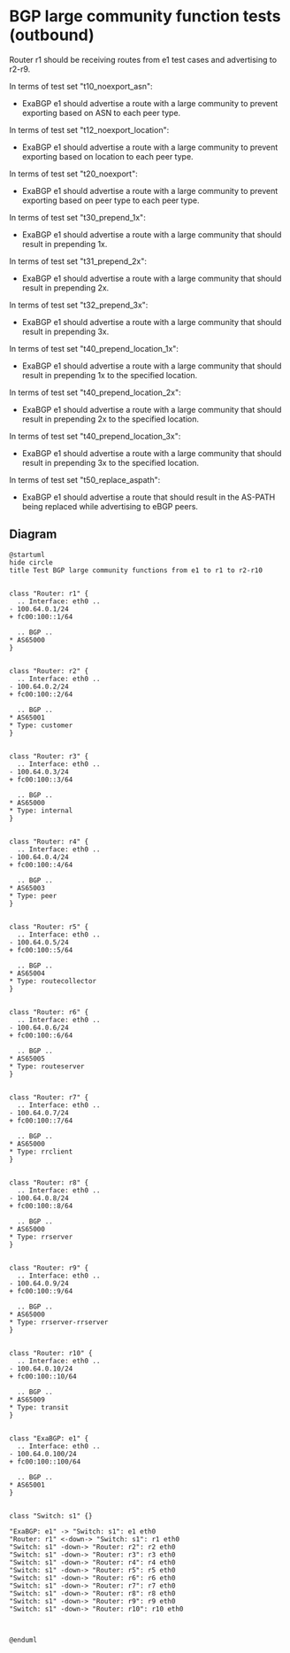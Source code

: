 # BGP large community function tests (outbound)

Router r1 should be receiving routes from e1 test cases and advertising to r2-r9.

In terms of test set "t10_noexport_asn":
  - ExaBGP e1 should advertise a route with a large community to prevent exporting based on ASN to each peer type.

In terms of test set "t12_noexport_location":
  - ExaBGP e1 should advertise a route with a large community to prevent exporting based on location to each peer type.

In terms of test set "t20_noexport":
  - ExaBGP e1 should advertise a route with a large community to prevent exporting based on peer type to each peer type.

In terms of test set "t30_prepend_1x":
  - ExaBGP e1 should advertise a route with a large community that should result in prepending 1x.

In terms of test set "t31_prepend_2x":
  - ExaBGP e1 should advertise a route with a large community that should result in prepending 2x.

In terms of test set "t32_prepend_3x":
  - ExaBGP e1 should advertise a route with a large community that should result in prepending 3x.

In terms of test set "t40_prepend_location_1x":
  - ExaBGP e1 should advertise a route with a large community that should result in prepending 1x to the specified location.

In terms of test set "t40_prepend_location_2x":
  - ExaBGP e1 should advertise a route with a large community that should result in prepending 2x to the specified location.

In terms of test set "t40_prepend_location_3x":
  - ExaBGP e1 should advertise a route with a large community that should result in prepending 3x to the specified location.

In terms of test set "t50_replace_aspath":
  - ExaBGP e1 should advertise a route that should result in the AS-PATH being replaced while advertising to eBGP peers.

## Diagram

```plantuml
@startuml
hide circle
title Test BGP large community functions from e1 to r1 to r2-r10


class "Router: r1" {
  .. Interface: eth0 ..
- 100.64.0.1/24
+ fc00:100::1/64

  .. BGP ..
* AS65000
}


class "Router: r2" {
  .. Interface: eth0 ..
- 100.64.0.2/24
+ fc00:100::2/64

  .. BGP ..
* AS65001
* Type: customer
}


class "Router: r3" {
  .. Interface: eth0 ..
- 100.64.0.3/24
+ fc00:100::3/64

  .. BGP ..
* AS65000
* Type: internal
}


class "Router: r4" {
  .. Interface: eth0 ..
- 100.64.0.4/24
+ fc00:100::4/64

  .. BGP ..
* AS65003
* Type: peer
}


class "Router: r5" {
  .. Interface: eth0 ..
- 100.64.0.5/24
+ fc00:100::5/64

  .. BGP ..
* AS65004
* Type: routecollector
}


class "Router: r6" {
  .. Interface: eth0 ..
- 100.64.0.6/24
+ fc00:100::6/64

  .. BGP ..
* AS65005
* Type: routeserver
}


class "Router: r7" {
  .. Interface: eth0 ..
- 100.64.0.7/24
+ fc00:100::7/64

  .. BGP ..
* AS65000
* Type: rrclient
}


class "Router: r8" {
  .. Interface: eth0 ..
- 100.64.0.8/24
+ fc00:100::8/64

  .. BGP ..
* AS65000
* Type: rrserver
}


class "Router: r9" {
  .. Interface: eth0 ..
- 100.64.0.9/24
+ fc00:100::9/64

  .. BGP ..
* AS65000
* Type: rrserver-rrserver
}


class "Router: r10" {
  .. Interface: eth0 ..
- 100.64.0.10/24
+ fc00:100::10/64

  .. BGP ..
* AS65009
* Type: transit
}


class "ExaBGP: e1" {
  .. Interface: eth0 ..
- 100.64.0.100/24
+ fc00:100::100/64

  .. BGP ..
* AS65001
}


class "Switch: s1" {}

"ExaBGP: e1" -> "Switch: s1": e1 eth0
"Router: r1" <-down-> "Switch: s1": r1 eth0
"Switch: s1" -down-> "Router: r2": r2 eth0
"Switch: s1" -down-> "Router: r3": r3 eth0
"Switch: s1" -down-> "Router: r4": r4 eth0
"Switch: s1" -down-> "Router: r5": r5 eth0
"Switch: s1" -down-> "Router: r6": r6 eth0
"Switch: s1" -down-> "Router: r7": r7 eth0
"Switch: s1" -down-> "Router: r8": r8 eth0
"Switch: s1" -down-> "Router: r9": r9 eth0
"Switch: s1" -down-> "Router: r10": r10 eth0



@enduml
```
